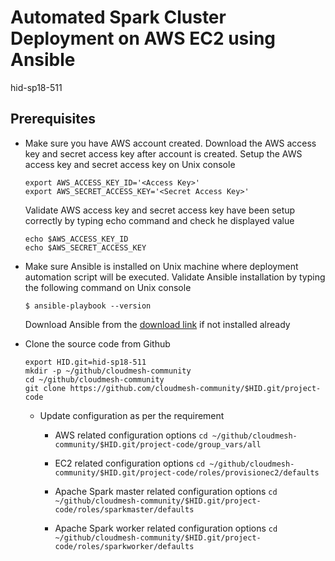 # Automated Spark Cluster Deployment on AWS EC2 using Ansible

hid-sp18-511

## Prerequisites 

  * Make sure you have AWS account created. Download the AWS access key and secret access key after account is created.
	Setup the AWS access key and secret access key on Unix console
	      
    ```
	export AWS_ACCESS_KEY_ID='<Access Key>'
	export AWS_SECRET_ACCESS_KEY='<Secret Access Key>'
	```
	
	Validate AWS access key and secret access key have been setup correctly by typing echo command and check he displayed value
	
	```	
	echo $AWS_ACCESS_KEY_ID
    echo $AWS_SECRET_ACCESS_KEY
	```

  * Make sure Ansible is installed on Unix machine where deployment automation script will be executed. Validate Ansible installation by typing the following command on Unix console
	
	`$ ansible-playbook --version`
	
	Download Ansible from the [download link](https://www.ansible.com/resources/get-started) if not installed already 
	
  * Clone the source code from Github 
	
	```
	export HID.git=hid-sp18-511
	mkdir -p ~/github/cloudmesh-community
	cd ~/github/cloudmesh-community
	git clone https://github.com/cloudmesh-community/$HID.git/project-code	
	``` 
	
	* Update configuration as per the requirement
		* AWS related configuration options 
		`cd ~/github/cloudmesh-community/$HID.git/project-code/group_vars/all`
		
		* EC2 related configuration options
		`cd ~/github/cloudmesh-community/$HID.git/project-code/roles/provisionec2/defaults`

		* Apache Spark master related configuration options
		`cd ~/github/cloudmesh-community/$HID.git/project-code/roles/sparkmaster/defaults`

		* Apache Spark worker related configuration options
		`cd ~/github/cloudmesh-community/$HID.git/project-code/roles/sparkworker/defaults`


